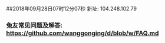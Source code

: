 ##2018年09月28日07时12分07秒 新址: 104.248.102.79
### 兔友常见问题及解答: https://github.com/wanggonging/d/blob/w/FAQ.md
